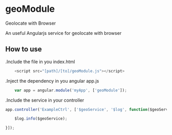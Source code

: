 # geoModule
Geolocate with Browser

An useful Angularjs service for geolocate with browser

## How to use

.Include the file in you index.html

```javascript
	<script src="[path]/[to]/geoModule.js"></script>
```

.Inject the dependency in you angular app.js

```javascript
	var app = angular.module('myApp', ['geoModule']);
```

.Include the service in your controller

```javascript
app.controller('ExampleCtrl', ['$geoService', '$log', function($geoService, $log){

	$log.info($geoService);

}]);
```

